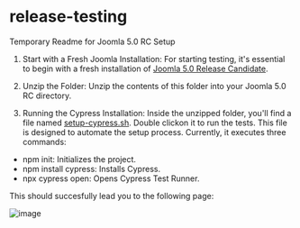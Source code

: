 # release-testing

Temporary Readme for Joomla 5.0 RC Setup

1. Start with a Fresh Joomla Installation: For starting testing, it's essential to begin with a fresh installation of [Joomla 5.0 Release Candidate](https://github.com/joomla/joomla-cms/releases/tag/5.0.0-rc).

2. Unzip the Folder: Unzip the contents of this folder into your Joomla 5.0 RC directory.

3. Running the Cypress Installation: Inside the unzipped folder, you'll find a file named [setup-cypress.sh](https://github.com/joomla-projects/release-testing/blob/main/setup-cypress.sh). Double clickon it to run the tests. This file is designed to automate the setup process. Currently, it executes three commands:

- npm init: Initializes the project.
- npm install cypress: Installs Cypress.
- npx cypress open: Opens Cypress Test Runner.

This should succesfully lead you to the following page:

![image](https://github.com/joomla-projects/release-testing/assets/121369234/860596ee-5d9d-441c-93f0-ceee805cf8be)

